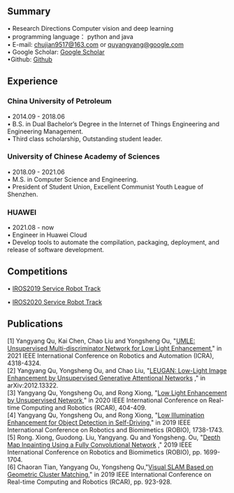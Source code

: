 ## Summary  
• Research Directions Computer vision and deep learning    
• programming language： python and java  
• E-mail: chujian9517@163.com or quyangyang@google.com  
• Google Scholar: [Google Scholar](https://scholar.google.com/citations?hl=zh-CN&user=JzRU1eEAAAAJ)  
•Github: [Github](https://github.com/nameCody)
## Experience

### China University of Petroleum    
• 2014.09 - 2018.06  
• B.S. in Dual Bachelor’s Degree in the Internet of Things Engineering and Engineering Management.   
• Third class scholarship, Outstanding student leader.    

### University of Chinese Academy of Sciences   
• 2018.09 - 2021.06     
• M.S. in Computer Science and Engineering.   
• President of Student Union, Excellent Communist Youth League of Shenzhen.  

### HUAWEI 
• 2021.08 - now  
• Engineer in Huawei Cloud    
• Develop tools to automate the compilation, packaging, deployment, and release of software development.  


## Competitions

• [IROS2019 Service Robot Track](https://rpal.cse.usf.edu/competition_iros2019/)

• [IROS2020 Service Robot Track](https://rpal.cse.usf.edu/competition_iros2020/)


## Publications

[1] Yangyang Qu, Kai Chen, Chao Liu and Yongsheng Ou, "[UMLE: Unsupervised Multi-discriminator Network for Low Light Enhancement](https://ieeexplore.ieee.org/abstract/document/9561051)," in 2021 IEEE International Conference on Robotics and Automation (ICRA), 4318-4324.   
[2] Yangyang Qu, Yongsheng Ou, and Chao Liu, "[LEUGAN: Low-Light Image Enhancement by Unsupervised Generative Attentional Networks](https://arxiv.org/abs/2012.13322)
," in arXiv:2012.13322.   
[3] Yangyang Qu, Yongsheng Ou, and Rong Xiong, "[Low Light Enhancement by Unsupervised Network](https://ieeexplore.ieee.org/abstract/document/9303267),"  in 2020 IEEE International Conference on Real-time Computing and Robotics (RCAR), 404-409.   
[4] Yangyang Qu, Yongsheng Ou, and Rong Xiong, "[Low Illumination Enhancement for Object Detection in Self-Driving](https://ieeexplore.ieee.org/abstract/document/8961471)," in 2019 IEEE International Conference on Robotics and Biomimetics (ROBIO), 1738-1743.  
[5] Rong. Xiong, Guodong. Liu, Yangyang. Qu and Yongsheng. Ou, "[Depth Map Inpainting Using a Fully Convolutional Network](https://ieeexplore.ieee.org/abstract/document/8961820) ," 2019 IEEE International Conference on Robotics and Biomimetics (ROBIO), pp. 1699-1704.  
[6] Chaoran Tian, Yangyang Ou, Yongsheng Qu,"[Visual SLAM Based on Geometric Cluster Matching](https://ieeexplore.ieee.org/abstract/document/9044135)," in 2019 IEEE International Conference on Real-time Computing and Robotics (RCAR), pp. 923-928.    
